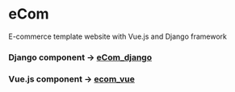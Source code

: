 # eCom
E-commerce template website with Vue.js and Django framework


### Django component -> [eCom_django](https://github.com/oowais/eCom_django)
### Vue.js component -> [ecom_vue](https://github.com/oowais/ecom_vueo)
